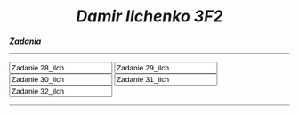 <html><head><meta http-equiv="Content-Type" content="text/html; charset=UTF-8">
<title>Damir Ilchenko</title>
<style>

</style>
<script language="JavaScript">
function WinOpen_z28()
{
window.open("Zadanie28_Ilch.html","okienko_z28","toolbar=no,directories=no,menubar=no,height=380,width=160,top=200,left=200");
}
function WinOpen_z29()
{
window.open("zad29_Ilch.html","okienko_z29","toolbar=no,directories=no,menubar=no,height=380,width=160,top=200,left=200");
}
  function WinOpen_z30()
{
window.open("zad30_Ilch.html","okienko_z30","toolbar=no,directories=no,menubar=no,height=380,width=160,top=200,left=200");
}
  function WinOpen_z31()
{
window.open("zad31_ilch.html","okienko_z31","toolbar=no,directories=no,menubar=no,height=380,width=160,top=200,left=200");
}
  function WinOpen_z32()
{
window.open("z32_ilch.html","okienko_z32","toolbar=no,directories=no,menubar=no,height=380,width=160,top=200,left=200");
}
</script>
</head>
<body>
<center><h1><b><i>Damir Ilchenko 3F2</i></b></h1></center>
<p><b><i>Zadania</i></b></p>
  <hr style="height:1px;color:gray;background-color:gray">
  <input type="button_z28" name="zadanie28" value="Zadanie 28_ilch" onclick="WinOpen_z28(&#39; &#39;)">
  <input type="button_z29" name="zadanie29" value="Zadanie 29_ilch" onclick="WinOpen_z29(&#39; &#39;)">
    <input type="button_z30" name="zadanie30" value="Zadanie 30_ilch" onclick="WinOpen_z30(&#39; &#39;)">
    <input type="button_z31" name="zadanie31" value="Zadanie 31_ilch" onclick="WinOpen_z31(&#39; &#39;)">
    <input type="button_z32" name="zadanie32" value="Zadanie 32_ilch" onclick="WinOpen_z32(&#39; &#39;)">
    <hr style="height:1px;color:gray;background-color:gray">

</body></html>
